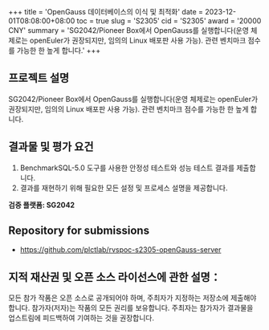 +++
title = 'OpenGauss 데이터베이스의 이식 및 최적화'
date = 2023-12-01T08:08:00+08:00
toc = true
slug = 'S2305'
cid = 'S2305'
award = '20000 CNY'
summary = 'SG2042/Pioneer Box에서 OpenGauss를 실행합니다(운영 체제로는 openEuler가 권장되지만, 임의의 Linux 배포판 사용 가능). 관련 벤치마크 점수를 가능한 한 높게 합니다.'
+++

## 프로젝트 설명

SG2042/Pioneer Box에서 OpenGauss를 실행합니다(운영 체제로는 openEuler가 권장되지만, 임의의 Linux 배포판 사용 가능). 관련 벤치마크 점수를 가능한 한 높게 합니다.

## 결과물 및 평가 요건

1. BenchmarkSQL-5.0 도구를 사용한 안정성 테스트와 성능 테스트 결과를 제출합니다.
2. 결과를 재현하기 위해 필요한 모든 설정 및 프로세스 설명을 제공합니다.

**검증 플랫폼: SG2042**

## Repository for submissions

- https://github.com/plctlab/rvspoc-s2305-openGauss-server

## 지적 재산권 및 오픈 소스 라이선스에 관한 설명：

모든 참가 작품은 오픈 소스로 공개되어야 하며, 주최자가 지정하는 저장소에 제출해야 합니다. 참가자(저자)는 작품의 모든 권리를 보유합니다. 주최자는 참가자가 결과물을 업스트림에 피드백하여 기여하는 것을 권장합니다.